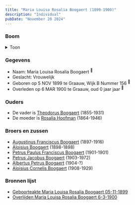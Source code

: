 ```yaml
---
title: "Maria Louisa Rosalia Boogaert (1899-1900)"
description: "Individual"
pubDate: "November 20 2024"
---
```


### Boom
<details><summary>Toon</summary>

![test](https://www.plantuml.com/plantuml/svg/ZPBHQo8n4CRVyrSCxKFl7eHTLnTNn6ijUjVIsYBUmJt9x6QgmMmYIHQHul_UgUxMGg7jMvZCz-Ktt-JI1tIXAhNmQsKswB2478lrqjdAo6khhOFWq7Y-8XF4Iac2Ghb2q_5CvIRieAGo9-UF9H_8aGsx3ObtheL6x-5P0C38EabklbB5sf3tWq69oWo7a8Yz41VmU7ZAYwFYRBuYAwshFEli4ic5Cq0FDr4KzrA0yt4owKv6xFpyf4ZBFGpwEUQxHMv3qDGVmirq3d6lsuKVBCYW1Ptu9_nwr-xNbTOBD79HEEjzRfcATUqst5vD8SwI67uxn6hBV3NKp7hK2k6FjKybceOeQdUOQ38Q9-Fa4wAu1xT_sRcNTXhdBsdYXgQJVg0PzBSafJBBrpwul_hFrbbwW9emL9h0kLRBLTYHrdRBO7jHnzTgrHsYfZyLQYKN3hsPQ5wxHyUJtzbAUOGcY8-xoU1jiLydqeNfmxzNwkpRWQGyw8ppYA9J7kAIZEJV_080)
</details>

### Gegevens
- Naam: Maria Louisa Rosalia Boogaert <sup><a href="../s00320/" style="text-decoration:none" title="Geboorteakte Maria Louisa Rosalia Boogaert 05-11-1899 ">:link:</a></sup>
- Geslacht: Vrouwelijk
- Geboren op 5 NOV 1899 te Graauw, Wijk B Nummer 156 <sup><a href="../s00320/" style="text-decoration:none" title="Geboorteakte Maria Louisa Rosalia Boogaert 05-11-1899 ">:link:</a></sup>
- Overleden op 6 MAR 1900 te Graauw, oud 0 jaar jaar <sup><a href="../s00321/" style="text-decoration:none" title="Overlijden Maria Louisa Rosalia Boogaert 6-3-1900 ">:link:</a></sup>

### Ouders
- De vader is [Theodorus Boogaert](../i00186/) (1855-1931)
- De moeder is [Rosalia Hoofman](../i00024/) (1864-1946)

### Broers en zussen
- [Augustinus Franciscus Boogaert](../i00187/) (1897-1916)
- [Aloisius Boogaert](../i00188/) (1898-1898)
- [Petrus Paulus Franciscus Boogaert](../i00190/) (1901-1901)
- [Petrus Jacobus Boogaert](../i00191/) (1903-1972)
- [Albertus Petrus Boogaert](../i00192/) (1904-?)
- [Aloisius Cornelis Boogaert](../i00193/) (1908-1929)

### Bronnen lijst
- [Geboorteakte Maria Louisa Rosalia Boogaert 05-11-1899 ](../s00320/)
- [Overlijden Maria Louisa Rosalia Boogaert 6-3-1900 ](../s00321/)